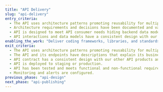 ```yaml
---
title: "API Delivery"
slug: "api-delivery"
entry_criteria:
  - The API uses architecture patterns promoting reusability for multiple API-consumers.
  - Architecture requirements and decisions have been documented and validated with stakeholders.
  - API is designed to meet API consumer needs hiding backend data models and discrepancies.
  - API interactions and data models have a consistent design with our other API products and design guidelines.
enabling_the_work: "Deliver coding frameworks, libraries, and standards for API implementation. Implement CI/CD pipelines, quality assurance frameworks, and deployment automation tools."
exit_criteria:
  - The API uses architecture patterns promoting reusability for multiple API-consumers.
  - The API and its endpoints have descriptions that explain its business value and features.
  - API contract has a consistent design with our other API products and design guidelines.
  - API is deployed to staging or production.
  - API has been tested and meets functional and non-functional requirements.
  - Monitoring and alerts are configured.
previous_phase: "api-design"
next_phase: "api-publishing"
---
```


